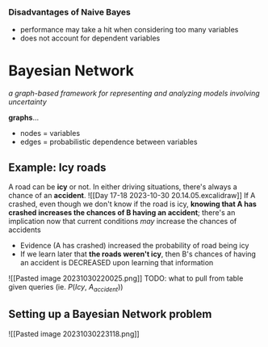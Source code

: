 ### Disadvantages of Naive Bayes
- performance may take a hit when considering too many variables
- does not account for dependent variables

# Bayesian Network
*a graph-based framework for representing and analyzing models involving uncertainty*

**graphs**...
- nodes = variables
- edges = probabilistic dependence between variables

## Example: Icy roads
A road can be **icy** or not. In either driving situations, there's always a chance of an **accident**.
![[Day 17-18 2023-10-30 20.14.05.excalidraw]]
If A crashed, even though we don't know if the road is icy, **knowing that A has crashed increases the chances of B having an accident**; there's an implication now that current conditions *may* increase the chances of accidents
- Evidence (A has crashed) increased the probability of road being icy
- If we learn later that **the roads weren't icy**, then B's chances of having an accident is DECREASED upon learning that information


![[Pasted image 20231030220025.png]]
TODO: what to pull from table given queries (ie. $P(Icy,\ A_{accident})$)

## Setting up a Bayesian Network problem
![[Pasted image 20231030223118.png]]